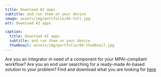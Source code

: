```yaml
---
title: Download AI apps
subtitle: and run them on your device
image: assets/img/portfolio/04-full.jpg
alt: Download AI apps

caption:
  title: Download AI apps
  subtitle: and run them on your device
  thumbnail: assets/img/portfolio/04-thumbnail.jpg
---
```


Are you an integrator in need of a component for your MPAI-compliant workflow? Are you an end user searching for a ready-made AI-based solution to your problem? Find and download what you are looking for [here]()

